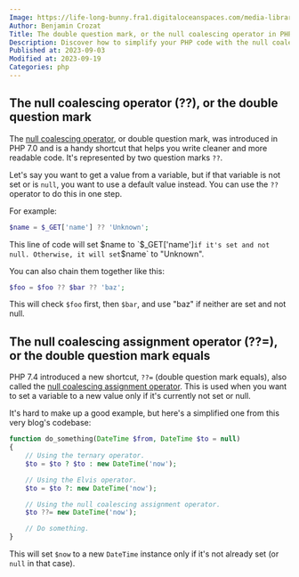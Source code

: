 ```yaml
---
Image: https://life-long-bunny.fra1.digitaloceanspaces.com/media-library/production/61/crazy-monitors-guy_ru8pgz.jpg
Author: Benjamin Crozat
Title: The double question mark, or the null coalescing operator in PHP
Description: Discover how to simplify your PHP code with the null coalescing and null coalescing assignment operators.
Published at: 2023-09-03
Modified at: 2023-09-19
Categories: php
---
```


## The null coalescing operator (??), or the double question mark

The [null coalescing operator](https://www.php.net/manual/en/migration70.new-features.php#migration70.new-features.null-coalesce-op), or double question mark, was introduced in PHP 7.0 and is a handy shortcut that helps you write cleaner and more readable code. It's represented by two question marks `??`.

Let's say you want to get a value from a variable, but if that variable is not set or is `null`, you want to use a default value instead. You can use the `??` operator to do this in one step.

For example:

```php
$name = $_GET['name'] ?? 'Unknown';
```

This line of code will set $name to `$_GET['name']` if it's set and not null. Otherwise, it will set `$name` to "Unknown".

You can also chain them together like this:

```php
$foo = $foo ?? $bar ?? 'baz';
```

This will check `$foo` first, then `$bar`, and use "baz" if neither are set and not null.

## The null coalescing assignment operator (??=), or the double question mark equals

PHP 7.4 introduced a new shortcut, `??=` (double question mark equals), also called the [null coalescing assignment operator](https://wiki.php.net/rfc/null_coalesce_equal_operator). This is used when you want to set a variable to a new value only if it's currently not set or null.

It's hard to make up a good example, but here's a simplified one from this very blog's codebase:

```php
function do_something(DateTime $from, DateTime $to = null)
{
    // Using the ternary operator.
    $to = $to ? $to : new DateTime('now');

    // Using the Elvis operator.
    $to = $to ?: new DateTime('now');

    // Using the null coalescing assignment operator.
    $to ??= new DateTime('now');

    // Do something.
}
```

This will set `$now` to a new `DateTime` instance only if it's not already set (or `null` in that case).